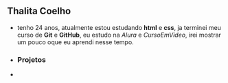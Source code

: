 ## Thalita Coelho

- tenho 24 anos, atualmente estou estudando **html** e **css**, ja terminei meu curso de **Git** e **GitHub**, eu estudo na _Alura_ e _CursoEmVideo_, irei mostrar um pouco oque eu aprendi nesse tempo.

- ### Projetos
- 
